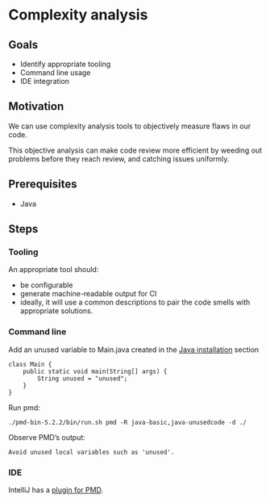 # Complexity analysis

## Goals

* Identify appropriate tooling
* Command line usage
* IDE integration

## Motivation

We can use complexity analysis tools to objectively measure flaws in our code.

This objective analysis can make code review more efficient by weeding out problems before they reach review, and catching issues uniformly.

## Prerequisites

* Java

## Steps

### Tooling

An appropriate tool should:
* be configurable
* generate machine-readable output for CI
* ideally, it will use a common descriptions to pair the code smells with appropriate solutions.

### Command line

Add an unused variable to Main.java created in the [Java installation](tools/java_installation.md) section

```
class Main {
    public static void main(String[] args) {
        String unused = "unused";
    }
}
```

Run pmd:

```
./pmd-bin-5.2.2/bin/run.sh pmd -R java-basic,java-unusedcode -d ./
```

Observe PMD’s output:

```
Avoid unused local variables such as 'unused'.
```

### IDE

IntelliJ has a [plugin for PMD](http://pmd.sourceforge.net/pmd-4.3.0/integrations.html#idea).
